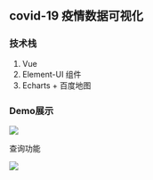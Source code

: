 ## covid-19 疫情数据可视化

### 技术栈

1. Vue
2. Element-UI 组件
3. Echarts + 百度地图



### Demo展示

<img src="https://raw.githubusercontent.com/Zimomo333/covid-19_dataVisualizing_frontEnd/master/picture/index.png" />

查询功能

<img src="https://raw.githubusercontent.com/Zimomo333/covid-19_dataVisualizing_frontEnd/master/picture/search.png" />